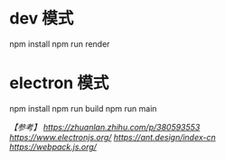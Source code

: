 # dev 模式
npm install
npm run render

# electron 模式
npm install
npm run build
npm run main
 
*【参考】*
*https://zhuanlan.zhihu.com/p/380593553*
*https://www.electronjs.org/*
*https://ant.design/index-cn*
*https://webpack.js.org/* 